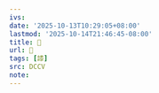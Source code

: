 ```yaml
---
ivs:
date: '2025-10-13T10:29:05+08:00'
lastmod: '2025-10-14T21:46:45-08:00'
title: 􄻂
url: 􄻂
tags: [䜉]
src: DCCV
note:
---
```

